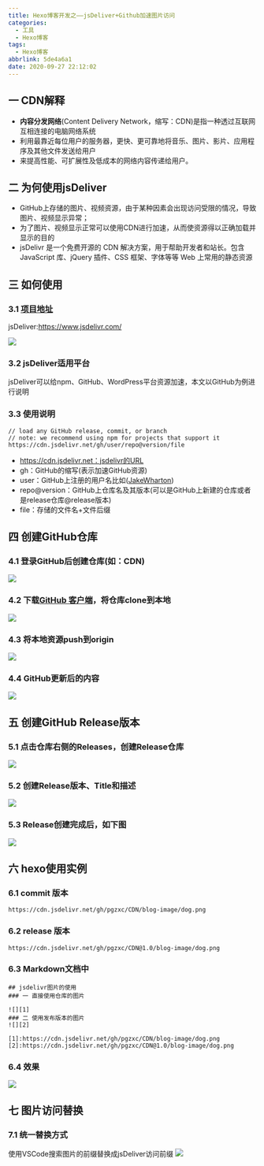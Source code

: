 ```yaml
---
title: Hexo博客开发之——jsDeliver+Github加速图片访问
categories:
  - 工具
  - Hexo博客
tags:
  - Hexo博客
abbrlink: 5de4a6a1
date: 2020-09-27 22:12:02
---
```

## 一 CDN解释

* **内容分发网络**(Content Delivery Network，缩写：CDN)是指一种透过互联网互相连接的电脑网络系统
* 利用最靠近每位用户的服务器，更快、更可靠地将音乐、图片、影片、应用程序及其他文件发送给用户
* 来提高性能、可扩展性及低成本的网络内容传递给用户。

<!--more-->

## 二 为何使用jsDeliver

* GitHub上存储的图片、视频资源，由于某种因素会出现访问受限的情况，导致图片、视频显示异常；
* 为了图片、视频显示正常可以使用CDN进行加速，从而使资源得以正确加载并显示的目的
* jsDelivr 是一个免费开源的 CDN 解决方案，用于帮助开发者和站长。包含 JavaScript 库、jQuery 插件、CSS 框架、字体等等 Web 上常用的静态资源

## 三 如何使用

### 3.1 [项目地址][21]

jsDeliver:https://www.jsdelivr.com/

![][1]

### 3.2 jsDeliver适用平台

jsDeliver可以给npm、GitHub、WordPress平台资源加速，本文以GitHub为例进行说明

### 3.3 使用说明

```
// load any GitHub release, commit, or branch
// note: we recommend using npm for projects that support it
https://cdn.jsdelivr.net/gh/user/repo@version/file
```

* https://cdn.jsdelivr.net：jsdelivr的URL
* gh：GitHub的缩写(表示加速GitHub资源)
* user：GitHub上注册的用户名比如([JakeWharton](https://github.com/JakeWharton))
* repo@version：GitHub上仓库名及其版本(可以是GitHub上新建的仓库或者是release仓库@release版本)
* file：存储的文件名+文件后缀

## 四 创建GitHub仓库

### 4.1  登录GitHub后创建仓库(如：CDN)
![][2]
### 4.2 下载[GitHub 客户端][22]，将仓库clone到本地
![][3]
### 4.3 将本地资源push到origin
![][4]
### 4.4 GitHub更新后的内容
![][5]
## 五 创建GitHub Release版本
### 5.1 点击仓库右侧的Releases，创建Release仓库
![][6]
### 5.2 创建Release版本、Title和描述
![][7]
### 5.3 Release创建完成后，如下图
![][8]

## 六 hexo使用实例

### 6.1 commit 版本

```
https://cdn.jsdelivr.net/gh/pgzxc/CDN/blog-image/dog.png
```

### 6.2 release 版本

```
https://cdn.jsdelivr.net/gh/pgzxc/CDN@1.0/blog-image/dog.png
```

### 6.3 Markdown文档中

```
## jsdelivr图片的使用
### 一 直接使用仓库的图片

![][1]
### 二 使用发布版本的图片
![][2]

[1]:https://cdn.jsdelivr.net/gh/pgzxc/CDN/blog-image/dog.png
[2]:https://cdn.jsdelivr.net/gh/pgzxc/CDN@1.0/blog-image/dog.png
```

### 6.4 效果
![][9]

## 七 图片访问替换

### 7.1 统一替换方式

使用VSCode搜索图片的前缀替换成jsDeliver访问前缀
![][10]



[1]:https://cdn.jsdelivr.net/gh/pgzxc/CDN/blog-image/hexo-jsdelivr-webset.png
[2]:https://cdn.jsdelivr.net/gh/pgzxc/CDN/blog-image/hexo-github-repository-create.png
[3]:https://cdn.jsdelivr.net/gh/pgzxc/CDN/blog-image/hexo-github-clone-local.png
[4]:https://cdn.jsdelivr.net/gh/pgzxc/CDN/blog-image/hexo-github-push-local-origin.png
[5]:https://cdn.jsdelivr.net/gh/pgzxc/CDN/blog-image/hexo-github-push-finshed.png
[6]:https://cdn.jsdelivr.net/gh/pgzxc/CDN/blog-image/hexo-github-create-a-new-release.png
[7]:https://cdn.jsdelivr.net/gh/pgzxc/CDN/blog-image/hexo-github-publish-release.png
[8]:https://cdn.jsdelivr.net/gh/pgzxc/CDN/blog-image/hexo-github-release-view.png
[9]:https://cdn.jsdelivr.net/gh/pgzxc/CDN/blog-image/hexo-commit-release-real-effect.png
[10]:https://cdn.jsdelivr.net/gh/pgzxc/CDN/blog-image/hexo-github-jsdeliver.png

[21]:https://www.jsdelivr.com/
[22]:https://desktop.github.com/